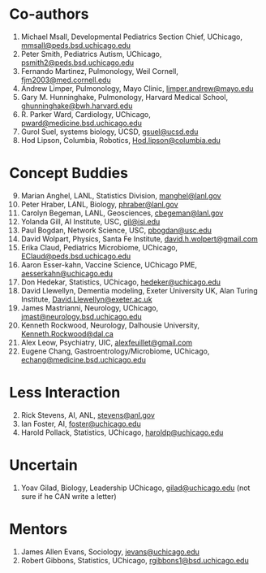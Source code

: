 # Co-authors
1. Michael Msall, Developmental Pediatrics Section Chief, UChicago, mmsall@peds.bsd.uchicago.edu 
2. Peter Smith, Pediatrics Autism, UChicago, psmith2@peds.bsd.uchicago.edu 
3. Fernando Martinez, Pulmonology, Weil Cornell, fjm2003@med.cornell.edu 
4. Andrew Limper, Pulmonology, Mayo Clinic, limper.andrew@mayo.edu 
5. Gary M. Hunninghake, Pulmonology, Harvard Medical School, ghunninghake@bwh.harvard.edu 
6. R. Parker Ward, Cardiology, UChicago, pward@medicine.bsd.uchicago.edu 
7. Gurol Suel, systems biology, UCSD, gsuel@ucsd.edu 
8. Hod Lipson, Columbia, Robotics, Hod.lipson@columbia.edu

# Concept Buddies
9. Marian Anghel, LANL, Statistics Division, manghel@lanl.gov 
10. Peter Hraber, LANL, Biology, phraber@lanl.gov 
11. Carolyn Begeman, LANL, Geosciences, cbegeman@lanl.gov 
12. Yolanda Gill, AI Institute, USC, gil@isi.edu 
13. Paul Bogdan, Network Science, USC, pbogdan@usc.edu 
14. David Wolpart, Physics, Santa Fe Institute, david.h.wolpert@gmail.com
15. Erika Claud, Pediatrics Microbiome, UChicago, EClaud@peds.bsd.uchicago.edu 
16. Aaron Esser-kahn, Vaccine Science, UChicago PME, aesserkahn@uchicago.edu 
17. Don Hedekar, Statistics, UChicago, hedeker@uchicago.edu 
18. David Llewellyn, Dementia modeling, Exeter University UK, Alan Turing Institute, David.Llewellyn@exeter.ac.uk
19. James Mastrianni, Neurology, UChicago, jmast@neurology.bsd.uchicago.edu 
20. Kenneth Rockwood, Neurology, Dalhousie University, Kenneth.Rockwood@dal.ca 
21. Alex Leow, Psychiatry, UIC, alexfeuillet@gmail.com
22. Eugene Chang, Gastroentrology/Microbiome, UChicago, echang@medicine.bsd.uchicago.edu 

# Less Interaction
2. Rick Stevens, AI, ANL, stevens@anl.gov 
3. Ian Foster, AI, foster@uchicago.edu 
4. Harold Pollack, Statistics, UChicago, haroldp@uchicago.edu 

# Uncertain

1. Yoav Gilad, Biology, Leadership UChicago, gilad@uchicago.edu  (not sure if he CAN write a letter)


# Mentors
1. James Allen Evans, Sociology, jevans@uchicago.edu
23. Robert Gibbons, Statistics, UChicago, rgibbons1@bsd.uchicago.edu 